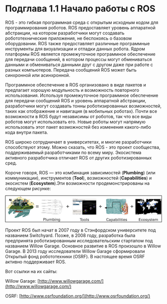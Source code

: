 # Подглава 1.1 Начало работы с ROS

ROS - это гибкая программная среда с открытым исходным кодом для программирования роботов. ROS предоставляет уровень аппаратной абстракции, на котором разработчики могут создавать робототехнические приложения, не беспокоясь о базовом оборудовании. ROS также предоставляет различные программные инструменты для визуализации и отладки данных робота. Ядром платформы ROS является промежуточное программное обеспечение для передачи сообщений, в котором процессы могут обмениваться данными и обмениваться данными друг с другом даже при работе с разных компьютеров. Передача сообщений ROS может быть синхронной или асинхронной.

Программное обеспечение в ROS организовано в виде пакетов и предлагает хорошую модульность и возможность повторного использования. Используя промежуточное программное обеспечение для передачи сообщений ROS и уровень аппаратной абстракции, разработчики могут создавать тонны роботизированных возможностей, таких как отображение и навигация \(в мобильных роботах\). Почти все возможности в ROS будут независимы от роботов, так что все виды роботов могут использовать его. Новые роботы могут напрямую использовать этот пакет возможностей без изменения какого-либо кода внутри пакета.

ROS широко сотрудничает в университетах, и многие разработчики способствуют этому. Можно сказать, что ROS - это проект сообщества, поддерживаемый разработчиками по всему миру. Экосистема активного разработчика отличает ROS от других роботизированных сред.

Короче говоря, ROS — это комбинация зависимостей \(**Plumbing**\)  \(или коммуникации\), инструментов \(**Tool**\), возможностей \(**Capabilities**\) и экосистем \(**Ecosystem**\).Эти возможности продемонстрированы на следующем рисунке:

![&#x420;&#x438;&#x441;&#x443;&#x43D;&#x43E;&#x43A; 1: &#x443;&#x440;&#x430;&#x432;&#x43D;&#x435;&#x43D;&#x438;&#x435; ROS](../../.gitbook/assets/image%20%2849%29.png)

Проект ROS был начат в 2007 году в Стэнфордском университете под названием Switchyard. Позже, в 2008 году, разработка была предпринята роботизированным исследовательским стартапом под названием Willow Garage. Основное развитие в ROS произошло в Willow Garage. В 2013 году исследователи Willow Garage сформировали Открытый фонд робототехники \(OSRF\). В настоящее время OSRF активно поддерживает ROS.

Вот ссылки на их сайты:

Willow Garage: [http://www.willowgarage.com/](http://www.willowgarage.com/)

OSRF: [http://www.osrfoundation.org/](http://www.osrfoundation.org/)

